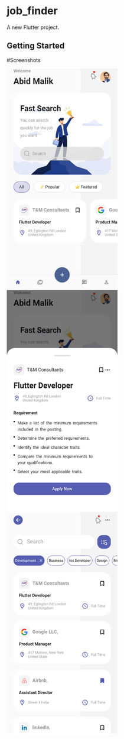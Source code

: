 # job_finder

A new Flutter project.

## Getting Started

#Screenshots


<img align="left" width="300" height="600" src="https://raw.githubusercontent.com/Abid-Malik1/Job-Finder/main/screenshots/Screenshot_20230315-222145.png">

<img align="left" width="300" height="600" src="https://raw.githubusercontent.com/Abid-Malik1/Job-Finder/main/screenshots/Screenshot_20230315-222204.png"><br>

<br>

<img align="left" width="300" height="600" src="https://raw.githubusercontent.com/Abid-Malik1/Job-Finder/main/screenshots/Screenshot_20230315-222220.png">


